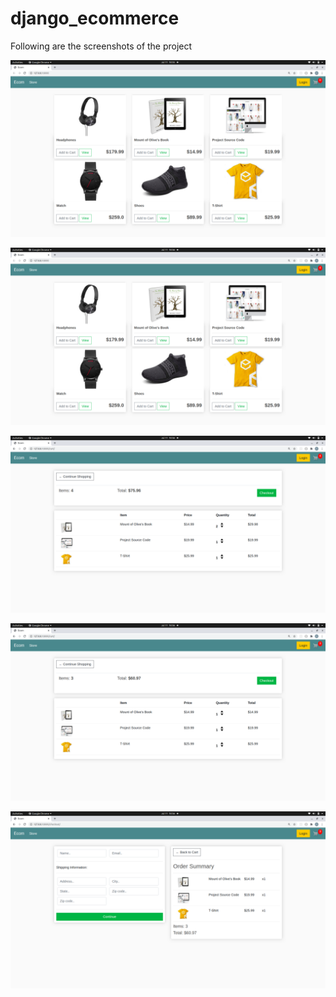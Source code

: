 # django_ecommerce
Following are the screenshots of the project

![](Screenshots/Screenshot%20from%202020-07-11%2018-55-51.png)

![](Screenshots/Screenshot%20from%202020-07-11%2018-56-06.png)

![](Screenshots/Screenshot%20from%202020-07-11%2018-56-13.png)

![](Screenshots/Screenshot%20from%202020-07-11%2018-56-19.png)

![](Screenshots/Screenshot%20from%202020-07-11%2018-56-26.png)

